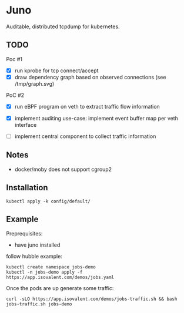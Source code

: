 # Juno

Auditable, distributed tcpdump for kubernetes.

## TODO

Poc #1
* [x] run kprobe for tcp connect/accept
* [x] draw dependency graph based on observed connections (see /tmp/graph.svg)

PoC #2
* [x] run eBPF program on veth to extract traffic flow information
* [x] implement auditing use-case: implement event buffer map per veth interface

* [ ] implement central component to collect traffic information

## Notes

* docker/moby does not support cgroup2

## Installation

```
kubectl apply -k config/default/
```

## Example

Preprequisites:
* have juno installed


follow hubble example:

```
kubectl create namespace jobs-demo
kubectl -n jobs-demo apply -f https://app.isovalent.com/demos/jobs.yaml
```

Once the pods are up generate some traffic:

```
curl -sLO https://app.isovalent.com/demos/jobs-traffic.sh && bash jobs-traffic.sh jobs-demo
```
